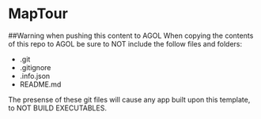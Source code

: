 # MapTour

##Warning when pushing this content to AGOL
When copying the contents of this repo to AGOL be sure to NOT include the follow files and folders:
 - .git
 - .gitignore
 - .info.json
 - README.md
 
The presense of these git files will cause any app built upon this template, to NOT BUILD EXECUTABLES.
